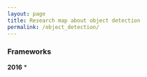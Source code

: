 ```yaml
---
layout: page
title: Research map about object detection
permalink: /object_detection/
---
```


### Frameworks
**2016**
* 

###

